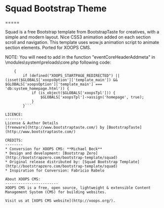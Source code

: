 # Squad Bootstrap Theme
=====

Squad is a free Bootstrap template from BootstrapTaste for creatives, with a simple and modern layout. Nice CSS3 animation added on each section scroll and navigation. This template uses wow.js animation script to animate section elements. Ported for XOOPS CMS.

NOTE: You will need to add in the function "eventCoreHeaderAddmeta" in \modules\system\preloads\core.php following code:
 
```    function eventCoreHeaderAddmeta($args)
    {
        if (defined("XOOPS_STARTPAGE_REDIRECTED") || (isset($GLOBALS['xoopsOption']['template_main']) && $GLOBALS['xoopsOption']['template_main'] === 'db:system_homepage.html')) {
            if (is_object($GLOBALS['xoopsTpl'])) {
                $GLOBALS['xoopsTpl']->assign('homepage', true);
            }
        }```

LICENCE:
--------
License & Author Details
[freeware](http://www.bootstraptaste.com/) by [BootstrapTaste](http://www.bootstraptaste.com/)

CREDITS:
--------
* Conversion for XOOPS CMS: **Michael Beck**
* Design and development: [Bootstrap Zero](http://bootstrapzero.com/bootstrap-template/squad)
* Original release distributed by: [Squad Bootstrap Template](http://bootstrapzero.com/bootstrap-template/squad)
* Inspiration for Conversion: Fabricio Rabelo

About XOOPS CMS: 
------------------------
XOOPS CMS is a free, open source, lightweight & extensible Content Management System (CMS) for building websites.

Visit us at [XOPS CMS website](http://xoops.org/).
